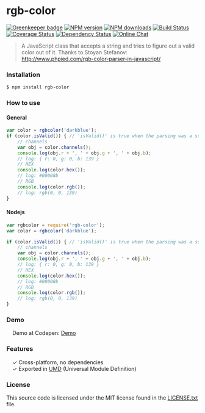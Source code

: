 # rgb-color

[![Greenkeeper badge](https://badges.greenkeeper.io/diegotremper/rgb-color.svg)](https://greenkeeper.io/)
[![NPM version](https://img.shields.io/npm/v/rgb-color.svg?style=flat-square)](https://www.npmjs.com/package/rgb-color)
[![NPM downloads](http://img.shields.io/npm/dm/rgb-color.svg?style=flat-square)](https://www.npmjs.com/package/rgb-color)
[![Build Status](http://img.shields.io/travis/diegotremper/rgb-color/master.svg?style=flat-square)](https://travis-ci.org/diegotremper/rgb-color)
[![Coverage Status](https://img.shields.io/coveralls/diegotremper/rgb-color.svg?style=flat-square)](https://coveralls.io/github/diegotremper/rgb-color)
[![Dependency Status](http://img.shields.io/david/diegotremper/rgb-color.svg?style=flat-square)](https://david-dm.org/diegotremper/rgb-color#info=dependencies)
[![Online Chat](https://img.shields.io/badge/chat_room-%23rgb-color.svg?style=flat-square)](https://gitter.im/rgb-color)

> A JavaScript class that accepts a string and tries to figure out a valid color out of it. Thanks to Stoyan Stefanov: http://www.phpied.com/rgb-color-parser-in-javascript/

### Installation

```sh
$ npm install rgb-color
```

### How to use

#### General
```javascript
var color = rgbcolor('darkblue');
if (color.isValid()) { // 'isValid()' is true when the parsing was a success
    // channels
    var obj = color.channels();
    console.log(obj.r + ', ' + obj.g + ', ' + obj.b);
    // log: { r: 0, g: 0, b: 139 }
    // HEX
    console.log(color.hex());
    // log: #00008b
    // RGB
    console.log(color.rgb());
    // log: rgb(0, 0, 139)
}
```

#### Nodejs
```javascript
var rgbcolor = require('rgb-color');
var color = rgbcolor('darkblue');

if (color.isValid()) { // 'isValid()' is true when the parsing was a success
    // channels
    var obj = color.channels();
    console.log(obj.r + ', ' + obj.g + ', ' + obj.b);
    // log: { r: 0, g: 0, b: 139 }
    // HEX
    console.log(color.hex());
    // log: #00008b
    // RGB
    console.log(color.rgb());
    // log: rgb(0, 0, 139)
}
```

### Demo

&nbsp; &nbsp; Demo at Codepen: [Demo](https://codepen.io/diegotremper/pen/GEZxMp?editors=0010)
 
### Features

&nbsp; &nbsp; ✓ Cross-platform, no dependencies<br>
&nbsp; &nbsp; ✓ Exported in [UMD](https://github.com/umdjs/umd) (Universal Module Definition)<br>

### License

This source code is licensed under the MIT license found in
the [LICENSE.txt](https://github.com/diegotremper/rgb-color/blob/master/LICENSE.txt) file.
